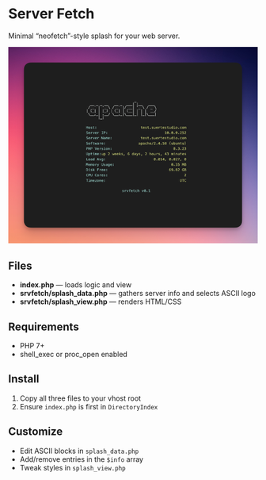 # Server Fetch

Minimal “neofetch”-style splash for your web server.

![product image](screen-v0.1.png)

## Files

- **index.php** — loads logic and view
- **srvfetch/splash_data.php** — gathers server info and selects ASCII logo
- **srvfetch/splash_view.php** — renders HTML/CSS

## Requirements

- PHP 7+
- shell_exec or proc_open enabled

## Install

1. Copy all three files to your vhost root
2. Ensure `index.php` is first in `DirectoryIndex`

## Customize

- Edit ASCII blocks in `splash_data.php`
- Add/remove entries in the `$info` array
- Tweak styles in `splash_view.php`  